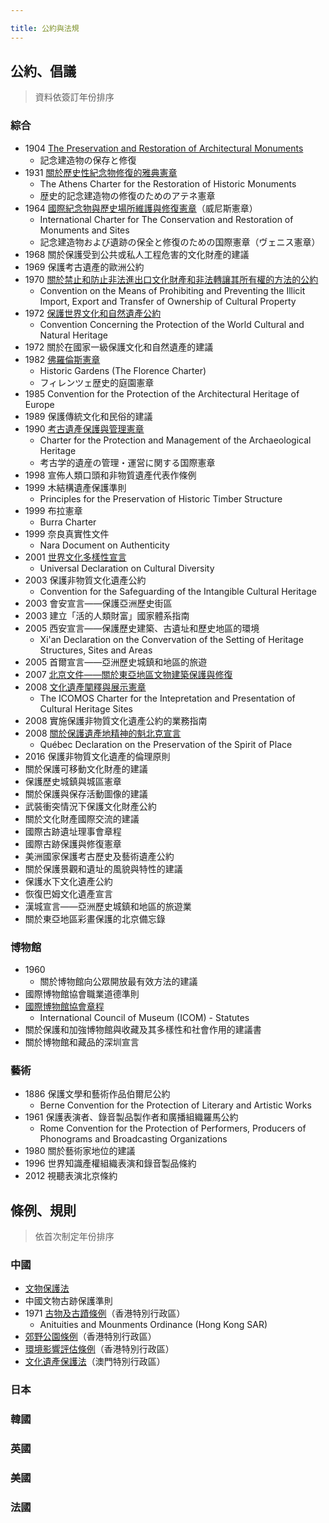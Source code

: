 ```yaml
---

title: 公約與法規
---
```

## 公約、倡議
> 資料依簽訂年份排序
### 綜合
- 1904 [The Preservation and Restoration of Architectural Monuments](1904-the-preservation-and-restoration-of-architectural-mounments.md)
  - 記念建造物の保存と修復
- 1931 [關於歷史性紀念物修復的雅典憲章](1931-the-athens-charter-for-the-restoration-of-historic-monuments.md)
   - The Athens Charter for the Restoration of Historic Monuments
   - 歴史的記念建造物の修復のためのアテネ憲章
- 1964 [國際紀念物與歷史場所維護與修復憲章](1964-international-charter-for-the-conservation-and-restoration-of-mounments-and-sites.md)（威尼斯憲章）
   - International Charter for The Conservation and Restoration of Monuments and Sites
   - 記念建造物および遺跡の保全と修復のための国際憲章（ヴェニス憲章）
- 1968 關於保護受到公共或私人工程危害的文化財產的建議
- 1969 保護考古遺產的歐洲公約
- 1970 [關於禁止和防止非法進出口文化財產和非法轉讓其所有權的方法的公約](1970-convention-on-the-means-of-prohibiting-and-preventing-the-illicit-import-export-and-transfer-of-ownership-of-cultural-property.md)
  - Convention on the Means of Prohibiting and Preventing the Illicit Import, Export and Transfer of Ownership of Cultural Property
- 1972 [保護世界文化和自然遺產公約](1972-convention-concerning-the-protection-of-the-world-cultural-and-natural-heritage.md)
  - Convention Concerning the Protection of the World Cultural and Natural Heritage
- 1972 關於在國家一級保護文化和自然遺產的建議
- 1982 [佛羅倫斯憲章](1982-historic-gardens-the-florence-charter.md)
    - Historic Gardens (The Florence Charter)
    - フィレンツェ歴史的庭園憲章
- 1985 Convention for the Protection of the Architectural Heritage of Europe
- 1989 保護傳統文化和民俗的建議
- 1990 [考古遺產保護與管理憲章](1990-charter-for-the-protection-and-management-of-the-archaeological-heritage.md)
  - Charter for the Protection and Management of the Archaeological Heritage
  - 考古学的遺産の管理・運営に関する国際憲章
- 1998 宣佈人類口頭和非物質遺產代表作條例
- 1999 木結構遺產保護準則
  - Principles for the Preservation of Historic Timber Structure
- 1999 布拉憲章
  - Burra Charter
- 1999 奈良真實性文件
  - Nara Document on Authenticity
- 2001 [世界文化多樣性宣言](2001-universal-declaration-on-cultural-diversity.md)
  - Universal Declaration on Cultural Diversity
- 2003 保護非物質文化遺產公約
  - Convention for the Safeguarding of the Intangible Cultural Heritage
- 2003 會安宣言——保護亞洲歷史街區
- 2003 建立「活的人類財富」國家體系指南
- 2005 西安宣言——保護歷史建築、古遺址和歷史地區的環境
  - Xi'an Declaration on the Convervation of the Setting of Heritage Structures, Sites and Areas
- 2005 首爾宣言——亞洲歷史城鎮和地區的旅遊
- 2007 [北京文件——關於東亞地區文物建築保護與修復](2007-beijing-document-on-the-conservation-and-restoration-of-historic-buildings-in-east-asia.md)
- 2008 [文化遺產闡釋與展示憲章](2008-the-icomos-charter-for-the-intepretation-and-presentation-of-cultural-heritage-sites.md)
  - The ICOMOS Charter for the Intepretation and Presentation of Cultural Heritage Sites
- 2008 實施保護非物質文化遺產公約的業務指南
- 2008 [關於保護遺產地精神的魁北克宣言](2008-quebec-declaration-on-the-preservation-of-the-spirit-of-place.md)
  - Québec Declaration on the Preservation of the Spirit of Place
- 2016 保護非物質文化遺產的倫理原則
- 關於保護可移動文化財產的建議
- 保護歷史城鎮與城區憲章
- 關於保護與保存活動圖像的建議
- 武裝衝突情況下保護文化財產公約
- 關於文化財產國際交流的建議
- 國際古跡遺址理事會章程
- 國際古跡保護與修復憲章
- 美洲國家保護考古歷史及藝術遺產公約
- 關於保護景觀和遺址的風貌與特性的建議
- 保護水下文化遺產公約
- 恢復巴姆文化遺產宣言
- 漢城宣言——亞洲歷史城鎮和地區的旅遊業
- 關於東亞地區彩畫保護的北京備忘錄
### 博物館
- 1960
   - 關於博物館向公眾開放最有效方法的建議
- 國際博物館協會職業道德準則
- [國際博物館協會章程](icom-statues.md)
  - International Council of Museum (ICOM) - Statutes
- 關於保護和加強博物館與收藏及其多樣性和社會作用的建議書
- 關於博物館和藏品的深圳宣言
### 藝術
- 1886 保護文學和藝術作品伯爾尼公約
  - Berne Convention for the Protection of Literary and Artistic Works
- 1961 保護表演者、錄音製品製作者和廣播組織羅馬公約
  - Rome Convention for the Protection of Performers, Producers of Phonograms and Broadcasting Organizations
- 1980 關於藝術家地位的建議
- 1996 世界知識產權組織表演和錄音製品條約
- 2012 視聽表演北京條約
## 條例、規則
> 依首次制定年份排序

### 中國
- [文物保護法](ordinance&regulation/cn/README.md)
- 中國文物古跡保護準則
- 1971 [古物及古蹟條例](ordinance&regulation/hksar/cap-53-antiquities-and-monuments-ordinance.md)（香港特別行政區）
  - Anituities and Mounments Ordinance (Hong Kong SAR)
- [郊野公園條例](ordinance&regulation/hksar/cap-208-country-parks-ordinance.md)（香港特別行政區）
- [環境影響評估條例](ordinance&regulation/hksar/cap-499-environmental-impact-assessment-ordinance.md)（香港特別行政區）
- [文化遺產保護法](ordinance&regulation/msar/README.md)（澳門特別行政區）
### 日本
### 韓國
### 英國
### 美國
### 法國